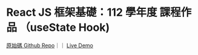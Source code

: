 # React JS 框架基礎：112 學年度 課程作品 （useState Hook)

[原始碼 Github Repo](https://github.com/michellechang2006/react_jobs_tabs_demo)｜｜ [Live Demo](https://michellechang2006.github.io/react_jobs_tabs_demo)


